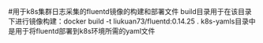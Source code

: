 #用于k8s集群日志采集的fluentd镜像的构建和部署文件
build目录用于在该目录下进行镜像构建：docker build -t liukuan73/fluentd:0.14.25 .
k8s-yamls目录中是用于将fluentd部署到k8s环境所需的yaml文件


